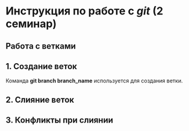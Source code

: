 # Инструкция по работе с _git_ (2 семинар)
## __Работа с ветками__

## 1. Создание веток

Команда __git branch branch_name__ используется для создания ветки.

## 2. Слияние веток

## 3. Конфликты при слиянии

